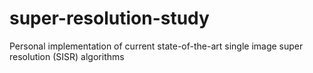 # super-resolution-study
Personal implementation of current state-of-the-art single image super resolution (SISR) algorithms
